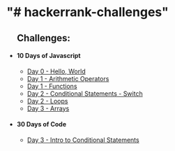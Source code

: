 <h1>"# hackerrank-challenges"</h1>

  <ul><h2>Challenges:</h2>
    <li>
      <h4>10 Days of Javascript</h4>
      <ul>
        <li>           
          <a href="./Day 0 - Hello, World.js">
            Day 0 - Hello, World
          </a>
        </li>
        <li>
          <a href="Day 1 - Arithmetic Operators.js">
            Day 1 - Arithmetic Operators
          </a>
        </li>
        <li>
          <a href="Day 1 - Functions.js">
            Day 1 - Functions
          </a>
        </li>
        <li>
          <a href="Day 2 - Conditional Statements - Switch.js">
            Day 2 - Conditional Statements - Switch
          </a>
        </li>
        <li>
          <a href="Day 2 - Loops.js">
            Day 2 - Loops
          </a>
        </li>
        <li>
          <a href="Day 3 - Arrays.js">
            Day 3 - Arrays
          </a>
        </li>
      </ul>
    </li>
    <li>
      <h4>30 Days of Code</h4>
      <ul>
        <li>
          <a href="Day 3 - Intro to Conditional Statements.js">
            Day 3 - Intro to Conditional Statements
          </a>
        </li>
    </li>
  </ul>

